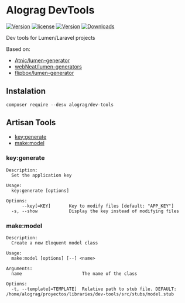 # Alograg DevTools

[![Version](https://img.shields.io/badge/version-v0.2.0-blue.svg)](https://github.com/alograg/dev-tools) [![license](https://img.shields.io/github/license/alograg/dev-tools.svg)](https://github.com/alograg/dev-tools/blob/master/LICENSE) [![Version](http://img.shields.io/packagist/v/alograg/dev-tools.svg)](https://packagist.org/packages/alograg/dev-tools) [![Downloads](http://img.shields.io/packagist/dm/alograg/dev-tools.svg)](https://packagist.org/packages/alograg/dev-tools)

Dev tools for Lumen/Laravel projects

Based on:
- [Atnic/lumen-generator](https://github.com/Atnic/lumen-generator)
- [webNeat/lumen-generators](https://github.com/webNeat/lumen-generators)
- [flipbox/lumen-generator](https://github.com/flipboxstudio/lumen-generator)

## Instalation

```SH
composer require --desv alograg/dev-tools 
```

## Artisan Tools

- [key:generate](#key:generate)
- [make:model](#make:model)

### key:generate

```
Description:
  Set the application key

Usage:
  key:generate [options]

Options:
      --key[=KEY]       Key to modify files [default: "APP_KEY"]
  -s, --show            Display the key instead of modifying files
```

### make:model

```
Description:
  Create a new Eloquent model class

Usage:
  make:model [options] [--] <name>

Arguments:
  name                       The name of the class

Options:
  -t, --template[=TEMPLATE]  Relative path to stub file. DEFAULT: /home/alograg/proyectos/libraries/dev-tools/src/stubs/model.stub
```
